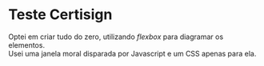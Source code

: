 # Teste Certisign

Optei em criar tudo do zero, utilizando <i>flexbox</i> para diagramar os elementos.</br>
Usei uma janela moral disparada por Javascript e um CSS apenas para ela.
